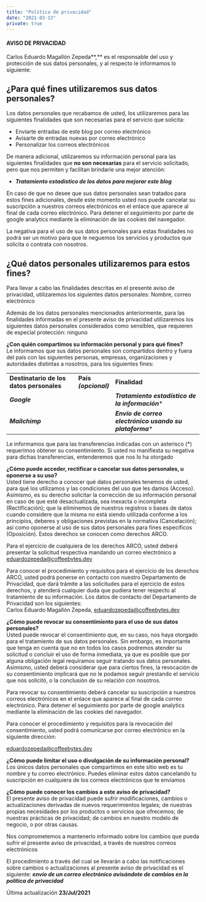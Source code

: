 ```yaml
---
title: "Política de privacidad"
date: "2021-03-13"
private: true
---
```


#### AVISO DE PRIVACIDAD

Carlos Eduardo Magallón Zepeda**,** es el responsable del uso y protección de sus datos personales, y al respecto le informamos lo siguiente:

## ¿Para qué fines utilizaremos sus datos personales?

Los datos personales que recabamos de usted, los utilizaremos para las siguientes finalidades que son necesarias para el servicio que solicita:

- Enviarte entradas de este blog por correo electrónico
- Avisarte de entradas nuevas por correo electrónico
- Personalizar los correos electrónicos

De manera adicional, utilizaremos su información personal para las siguientes finalidades que **no son necesarias** para el servicio solicitado, pero que nos permiten y facilitan brindarle una mejor atención:

- **_Tratamiento estadístico de los datos para mejorar este blog_**

En caso de que no desee que sus datos personales sean tratados para estos fines adicionales, desde este momento usted nos puede cancelar su suscripción a nuestros correos electrónicos en el enlace que aparece al final de cada correo electrónico. Para detener el seguimiento por parte de google analytics mediante la eliminación de las cookies del navegador.

La negativa para el uso de sus datos personales para estas finalidades no podrá ser un motivo para que le neguemos los servicios y productos que solicita o contrata con nosotros.

## ¿Qué datos personales utilizaremos para estos fines?

Para llevar a cabo las finalidades descritas en el presente aviso de privacidad, utilizaremos los siguientes datos personales: Nombre, correo electrónico

Además de los datos personales mencionados anteriormente, para las finalidades informadas en el presente aviso de privacidad utilizaremos los siguientes datos personales considerados como sensibles, que requieren de especial protección: ninguno

**¿Con quién compartimos su información personal y para qué fines?**  
Le informamos que sus datos personales son compartidos dentro y fuera del país con las siguientes personas, empresas, organizaciones y autoridades distintas a nosotros, para los siguientes fines:

<table><tbody><tr><td><strong>Destinatario de los datos personales</strong></td><td><strong>País</strong><br><strong><em>(opcional)</em></strong></td><td><strong>Finalidad</strong></td></tr><tr><td><strong><em>Google</em></strong></td><td></td><td><strong><em>Tratamiento estadístico de la información</em></strong>*</td></tr><tr><td><strong><em>Mailchimp</em></strong></td><td></td><td><strong><em>Envío de correo electrónico usando su plataforma</em></strong>*</td></tr></tbody></table>

Le informamos que para las transferencias indicadas con un asterisco (\*) requerimos obtener su consentimiento. Si usted no manifiesta su negativa para dichas transferencias, entenderemos que nos lo ha otorgado

**¿Cómo puede acceder, rectificar o cancelar sus datos personales, u oponerse a su uso?**  
Usted tiene derecho a conocer qué datos personales tenemos de usted, para qué los utilizamos y las condiciones del uso que les damos (Acceso). Asimismo, es su derecho solicitar la corrección de su información personal en caso de que esté desactualizada, sea inexacta o incompleta (Rectificación); que la eliminemos de nuestros registros o bases de datos cuando considere que la misma no está siendo utilizada conforme a los principios, deberes y obligaciones previstas en la normativa (Cancelación); así como oponerse al uso de sus datos personales para fines específicos (Oposición). Estos derechos se conocen como derechos ARCO.

Para el ejercicio de cualquiera de los derechos ARCO, usted deberá presentar la solicitud respectiva mandando un correo electrónico a eduardozepeda@coffeebytes.dev

Para conocer el procedimiento y requisitos para el ejercicio de los derechos ARCO, usted podrá ponerse en contacto con nuestro Departamento de Privacidad, que dará trámite a las solicitudes para el ejercicio de estos derechos, y atenderá cualquier duda que pudiera tener respecto al tratamiento de su información. Los datos de contacto del Departamento de Privacidad son los siguientes:  
Carlos Eduardo Magallón Zepeda, eduardozepeda@coffeebytes.dev

**¿Cómo puede revocar su consentimiento para el uso de sus datos personales?**  
Usted puede revocar el consentimiento que, en su caso, nos haya otorgado para el tratamiento de sus datos personales. Sin embargo, es importante que tenga en cuenta que no en todos los casos podremos atender su solicitud o concluir el uso de forma inmediata, ya que es posible que por alguna obligación legal requiramos seguir tratando sus datos personales. Asimismo, usted deberá considerar que para ciertos fines, la revocación de su consentimiento implicará que no le podamos seguir prestando el servicio que nos solicitó, o la conclusión de su relación con nosotros.

Para revocar su consentimiento deberá cancelar su suscripción a nuestros correos electrónicos en el enlace que aparece al final de cada correo electrónico. Para detener el seguimiento por parte de google analytics mediante la eliminación de las cookies del navegador.

Para conocer el procedimiento y requisitos para la revocación del consentimiento, usted podrá comunicarse por correo electrónico en la siguiente dirección:

eduardozepeda@coffeebytes.dev

**¿Cómo puede limitar el uso o divulgación de su información personal?**  
Los únicos datos personales que compartimos en este sitio web es tu nombre y tu correo electrónico. Puedes eliminar estos datos cancelando tu suscripción en cualquiera de los correos electrónicos que te enviamos

**¿Cómo puede conocer los cambios a este aviso de privacidad?**  
El presente aviso de privacidad puede sufrir modificaciones, cambios o actualizaciones derivadas de nuevos requerimientos legales; de nuestras propias necesidades por los productos o servicios que ofrecemos; de nuestras prácticas de privacidad; de cambios en nuestro modelo de negocio, o por otras causas.

Nos comprometemos a mantenerlo informado sobre los cambios que pueda sufrir el presente aviso de privacidad, a través de nuestros correos electrónicos

El procedimiento a través del cual se llevarán a cabo las notificaciones sobre cambios o actualizaciones al presente aviso de privacidad es el siguiente: **_envío de un correo electrónico avisándote de cambios en la política de privacidad_**

Última actualización **23/Jul/2021**
